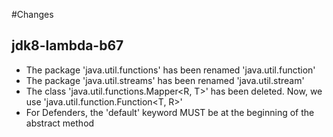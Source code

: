 #Changes

## jdk8-lambda-b67
+ The package 'java.util.functions' has been renamed 'java.util.function'
+ The package 'java.util.streams' has been renamed 'java.util.stream'
+ The class 'java.util.functions.Mapper<R, T>' has been deleted. Now, we use 'java.util.function.Function<T, R>'
+ For Defenders, the 'default' keyword MUST be at the beginning of the abstract method